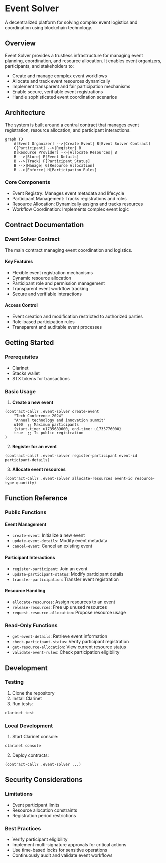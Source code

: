 # Event Solver

A decentralized platform for solving complex event logistics and coordination using blockchain technology.

## Overview

Event Solver provides a trustless infrastructure for managing event planning, coordination, and resource allocation. It enables event organizers, participants, and stakeholders to:

- Create and manage complex event workflows
- Allocate and track event resources dynamically
- Implement transparent and fair participation mechanisms
- Enable secure, verifiable event registrations
- Handle sophisticated event coordination scenarios

## Architecture

The system is built around a central contract that manages event registration, resource allocation, and participant interactions.

```mermaid
graph TD
    A[Event Organizer] -->|Create Event| B[Event Solver Contract]
    C[Participant] -->|Register| B
    D[Resource Provider] -->|Allocate Resources| B
    B -->|Store| E[Event Details]
    B -->|Track| F[Participant Status]
    B -->|Manage| G[Resource Allocation]
    B -->|Enforce| H[Participation Rules]
```

### Core Components
- Event Registry: Manages event metadata and lifecycle
- Participant Management: Tracks registrations and roles
- Resource Allocation: Dynamically assigns and tracks resources
- Workflow Coordination: Implements complex event logic

## Contract Documentation

### Event Solver Contract

The main contract managing event coordination and logistics.

#### Key Features
- Flexible event registration mechanisms
- Dynamic resource allocation
- Participant role and permission management
- Transparent event workflow tracking
- Secure and verifiable interactions

#### Access Control
- Event creation and modification restricted to authorized parties
- Role-based participation rules
- Transparent and auditable event processes

## Getting Started

### Prerequisites
- Clarinet
- Stacks wallet
- STX tokens for transactions

### Basic Usage

1. **Create a new event**
```clarity
(contract-call? .event-solver create-event
    "Tech Conference 2024"
    "Annual technology and innovation summit"
    u100  ;; Maximum participants
    {start-time: u1735689600, end-time: u1735776000}
    true  ;; Is public registration
)
```

2. **Register for an event**
```clarity
(contract-call? .event-solver register-participant event-id participant-details)
```

3. **Allocate event resources**
```clarity
(contract-call? .event-solver allocate-resources event-id resource-type quantity)
```

## Function Reference

### Public Functions

#### Event Management
- `create-event`: Initialize a new event
- `update-event-details`: Modify event metadata
- `cancel-event`: Cancel an existing event

#### Participant Interactions
- `register-participant`: Join an event
- `update-participant-status`: Modify participant details
- `transfer-participation`: Transfer event registration

#### Resource Handling
- `allocate-resources`: Assign resources to an event
- `release-resources`: Free up unused resources
- `request-resource-allocation`: Propose resource usage

### Read-Only Functions
- `get-event-details`: Retrieve event information
- `check-participant-status`: Verify participant registration
- `get-resource-allocation`: View current resource status
- `validate-event-rules`: Check participation eligibility

## Development

### Testing
1. Clone the repository
2. Install Clarinet
3. Run tests:
```bash
clarinet test
```

### Local Development
1. Start Clarinet console:
```bash
clarinet console
```
2. Deploy contracts:
```clarity
(contract-call? .event-solver ...)
```

## Security Considerations

### Limitations
- Event participant limits
- Resource allocation constraints
- Registration period restrictions

### Best Practices
- Verify participant eligibility
- Implement multi-signature approvals for critical actions
- Use time-based locks for sensitive operations
- Continuously audit and validate event workflows